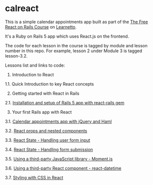 # calreact

This is a simple calendar appointments app built as part of the [The Free React on Rails Course](https://learnetto.com/users/hrishio/courses/the-free-react-on-rails-course) on [Learnetto](https://learnetto.com).

It's a Ruby on Rails 5 app which uses React.js on the frontend.

The code for each lesson in the course is tagged by module and lesson number in this repo. For example, lesson 2 under Module 3 is tagged lesson-3.2.

Lessons list and links to code:

1. Introduction to React

  1.1. Quick Introduction to key React concepts

2. Getting started with React in Rails

  2.1. [Installation and setup of Rails 5 app with react-rails gem](https://github.com/learnetto/calreact/tree/lesson-3.1)

3. Your first Rails app with React

  3.1. [Calendar appointments app with jQuery and Haml](https://github.com/learnetto/calreact/tree/lesson-3.1)

  3.2. [React props and nested components](https://github.com/learnetto/calreact/tree/lesson-3.2)

  3.3. [React State - Handling user form input](https://github.com/learnetto/calreact/tree/lesson-3.3)

  3.4. [React State - Handling form submission](https://github.com/learnetto/calreact/tree/lesson-3.4)

  3.5. [Using a third-party JavaScript library - Moment.js](https://github.com/learnetto/calreact/tree/lesson-3.5)

  3.6. [Using a third-party React component - react-datetime](https://github.com/learnetto/calreact/tree/lesson-3.6)

  3.7. [Styling with CSS in React](https://github.com/learnetto/calreact/tree/lesson-3.7)
